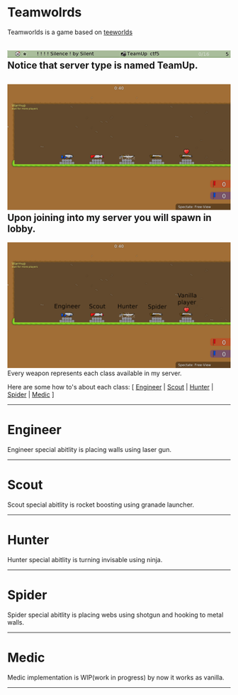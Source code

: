 Teamwolrds
==========
Teamworlds is a game based on  [teeworlds](https://github.com/teeworlds/teeworlds)

![Notice that server type is named TeamUp](datasrc/github/Server.png "Notice that server type is named TeamUp")
Notice that server type is named TeamUp.
---------
![This is lobby](/datasrc/github/Lobby.png "This is lobby")
Upon joining into my server you will spawn in lobby.
------------
![This is lobby](/datasrc/github/Lobby_and_weapons.png "This is lobby")
Every weapon represents each class available in my server.

Here are some how to's about each class: [ 
[Engineer](https://github.com/fopeczek/teamworlds/edit/main/readme.md#Engineer) | 
[Scout](https://github.com/fopeczek/teamworlds/edit/main/readme.md#Scout) | 
[Hunter](https://github.com/fopeczek/teamworlds/edit/main/readme.md#Hunter) | 
[Spider](https://github.com/fopeczek/teamworlds/edit/main/readme.md#Spider) | 
[Medic](https://github.com/fopeczek/teamworlds/edit/main/readme.md#Medic) ]

----------

# Engineer
Engineer special abitlity is placing walls using laser gun. 

---------

# Scout
Scout special abitlity is rocket boosting using granade launcher. 

---------

# Hunter
Hunter special abitlity is turning invisable using ninja. 

----------

# Spider
Spider special abitlity is placing webs using shotgun and hooking to metal walls. 

----------

# Medic
Medic implementation is WIP(work in progress) by now it works as vanilla. 

----------
